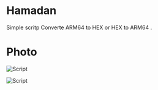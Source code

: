 # Hamadan
Simple scritp Converte ARM64 to HEX or HEX to ARM64 .

# Photo
![Script](https://up4net.com/uploads3/up4net-مخلخ.jpg "Script Interface")

![Script](https://up4net.com/uploads3/up4net-two.png)
